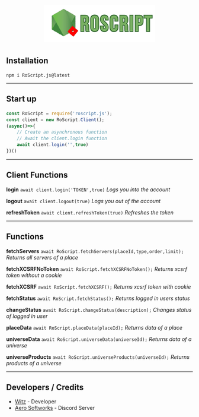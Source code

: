 <h1 align="center">
    <img src="https://raw.githubusercontent.com/E-Witz/RoScript.js/main/Images/Untitled%20(3).png"></img>
</h1>

## Installation

`npm i RoScript.js@latest`

---

## Start up

```js
const RoScript = require('roscript.js');
const client = new RoScript.Client();
(async()=>{
    // Create an asynchronous function
    // Await the client.login function
    await client.login('',true)
})()
```
---

## Client Functions
**login**
`await client.login('TOKEN',true)`
_Logs you into the account_

**logout**
`await client.logout(true)`
_Logs you out of the account_

**refreshToken**
`await client.refreshToken(true)`
_Refreshes the token_

---

## Functions
**fetchServers**
`await RoScript.fetchServers(placeId,type,order,limit);`
_Returns all servers of a place_

**fetchXCSRFNoToken**
`await RoScript.fetchXCSRFNoToken();`
_Returns xcsrf token without a cookie_

**fetchXCSRF**
`await RoScript.fetchXCSRF();`
_Returns xcsrf token with cookie_

**fetchStatus**
`await RoScript.fetchStatus();`
_Returns logged in users status_

**changeStatus**
`await RoScript.changeStatus(description);`
_Changes status of logged in user_

**placeData**
`await RoScript.placeData(placeId);`
_Returns data of a place_

**universeData**
`await RoScript.universeData(universeId);`
_Returns data of a universe_

**universeProducts**
`await RoScript.universeProducts(universeId);`
_Returns products of a universe_

---

## Developers / Credits
* [Witz](https://github.com/WitzyBlitz) - Developer
* [Aero Softworks](https://discord.com/invite/HdPtp4rEHR) - Discord Server

